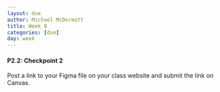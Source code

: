 ```yaml
---
layout: due
author: Michael McDermott
title: Week 8
categories: [due]
day: week
---
```

#### P2.2: Checkpoint 2
Post a link to your Figma file on your class website and submit the link on Canvas.
